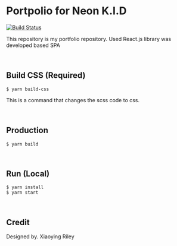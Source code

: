 # Portpolio for Neon K.I.D

[![Build Status](https://travis-ci.org/NEONKID/Portpolio-react.svg?branch=master)](https://travis-ci.org/NEONKID/Portpolio-react)

This repository is my portfolio repository. Used React.js library was developed based SPA

<br />

## Build CSS (Required)

```
$ yarn build-css
```

This is a command that changes the scss code to css.

<br />

## Production

```
$ yarn build
```

<br />

## Run (Local)

```
$ yarn install
$ yarn start
```

<br />

## Credit

Designed by. Xiaoying Riley